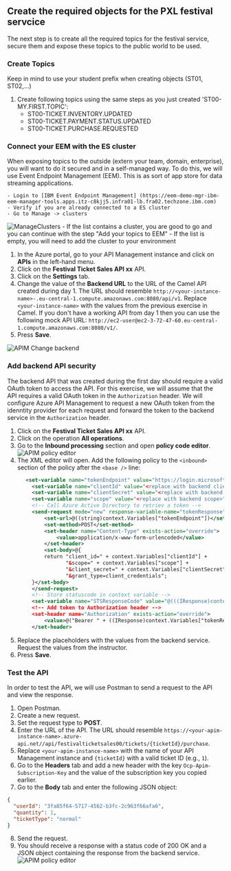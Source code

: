 ## Create the required objects for the PXL festival servcice
The next step is to create all the required topics for the festival service, secure them and expose these topics to the public world to be used.

### Create Topics
Keep in mind to use your student prefix when creating objects (ST01, ST02,...)
1. Create following topics using the same steps as you just created 'ST00-MY.FIRST.TOPIC':
	* ST00-TICKET.INVENTORY.UPDATED
	* ST00-TICKET.PAYMENT.STATUS.UPDATED
	* ST00-TICKET.PURCHASE.REQUESTED

### Connect your EEM with the ES cluster
When exposing topics to the outside (extern your team, domain, enterprise), you will want to do it secured and in a self-managed way. To do this, we will use Event Endpoint Management (EEM).
This is as sort of app store for data streaming applications.

	- Login to [IBM Event Endpoint Management] (https://eem-demo-mgr-ibm-eem-manager-tools.apps.itz-c8kjj5.infra01-lb.fra02.techzone.ibm.com)
	- Verify if you are already connected to a ES cluster 
	- Go to Manage -> clusters	
![ManageClusters](Tab_Clusters.PNG)
	- If the list contains a cluster, you are good to go and you can continue with the step "Add your topics to EEM"
	- If the list is empty, you will need to add the cluster to  your environment
	


1. In the Azure portal, go to your API Management instance and click on **APIs** in the left-hand menu.
2. Click on the **Festival Ticket Sales API xx** API.
3. Click on the **Settings** tab.
4. Change the value of the **Backend URL** to the URL of the Camel API created during day 1. The URL should resemble `http://<your-instance-name>-.eu-central-1.compute.amazonaws.com:8080/api/v1`. Replace `<your-instance-name>` with the values from the previous exercise in Camel. If you don't have a working API from day 1 then you can use the following mock API URL: `http://ec2-user@ec2-3-72-47-60.eu-central-1.compute.amazonaws.com:8080/v1/`.
5. Press **Save**.

  ![APIM Change backend](../../assets/images/apim-change-backend.png)

### Add backend API security
The backend API that was created during the first day should require a valid OAuth token to access the API. For this exercise, we will assume that the API requires a valid OAuth token in the `Authorization` header. We will configure Azure API Management to request a new OAuth token from the idenntity provider for each request and forward the token to the backend service in the `Authorization` header.

1. Click on the **Festival Ticket Sales API xx** API.
2. Click on the operation **All operations**.
3. Go to the **Inbound processing** section and open **policy code editor**.
 ![APIM policy editor](../../assets/images/apim-policy-editor.png)
 4. The XML editor will open. Add the following policy to the `<inbound>` section of the policy after the `<base />` line:
```xml
      <set-variable name="tokenEndpoint" value="https://login.microsoftonline.com/09385aae-477d-4c3c-bb3d-36f75a52cdc3/oauth2/v2.0/token" />
        <set-variable name="clientId" value="<replace with backend clientId>" />
        <set-variable name="clientSecret" value="<replace with backend secret>" />
        <set-variable name="scope" value="<replace with backend scope>" />
        <!-- Call Azure Active Directory to retriev a token -->
        <send-request mode="new" response-variable-name="tokenResponse" timeout="20" ignore-error="false">
            <set-url>@((string)context.Variables["tokenEndpoint"])</set-url>
            <set-method>POST</set-method>
            <set-header name="Content-Type" exists-action="override">
                <value>application/x-www-form-urlencoded</value>
            </set-header>
            <set-body>@{
            return "client_id=" + context.Variables["clientId"] + 
                   "&scope=" + context.Variables["scope"] + 
                   "&client_secret=" + context.Variables["clientSecret"] + 
                   "&grant_type=client_credentials";
        }</set-body>
        </send-request>
        <!-- Store statuscode in context variable -->
        <set-variable name="STSResponseCode" value="@(((IResponse)context.Variables["tokenResponse"]).StatusCode)" />
        <!-- Add token to Authorization header -->
        <set-header name="Authorization" exists-action="override">
            <value>@("Bearer " + ((IResponse)context.Variables["tokenResponse"]).Body.As&lt;JObject&gt;()["access_token"])</value>
        </set-header>
 ```
 5. Replace the placeholders with the values from the backend service. Request the values from the instructor.
 6. Press **Save**.


### Test the API
In order to test the API, we will use Postman to send a request to the API and view the response.

1. Open Postman.
2. Create a new request.
3. Set the request type to **POST**.
4. Enter the URL of the API. The URL should resemble `https://<your-apim-instance-name>.azure-api.net//api/festivalticketsales00/tickets/{ticketId}/purchase`.
5. Replace `<your-apim-instance-name>` with the name of your API Management instance and `{ticketId}` with a valid ticket ID (e.g., `1`).
6. Go to the **Headers** tab and add a new header with the key `Ocp-Apim-Subscription-Key` and the value of the subscription key you copied earlier.
7. Go to the **Body** tab and enter the following JSON object:

```json
{
  "userId": "3fa85f64-5717-4562-b3fc-2c963f66afa6",
  "quantity": 1,
  "ticketType": "normal"
}
```
8. Send the request.
9. You should receive a response with a status code of 200 OK and a JSON object containing the response from the backend service.
![APIM policy editor](../../assets/images/api-response.png)